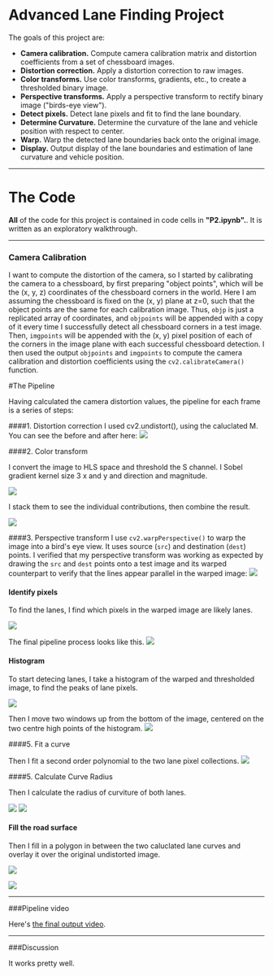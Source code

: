 # Advanced Lane Finding Project
The goals of this project are:

* **Camera calibration.** Compute camera calibration matrix and distortion coefficients from a set of chessboard images.
* **Distortion correction.** Apply a distortion correction to raw images.
* **Color transforms.** Use color transforms, gradients, etc., to create a thresholded binary image.
* **Perspective transforms.** Apply a perspective transform to rectify binary image ("birds-eye view").
* **Detect pixels.** Detect lane pixels and fit to find the lane boundary.
* **Determine Curvature.** Determine the curvature of the lane and vehicle position with respect to center.
* **Warp.** Warp the detected lane boundaries back onto the original image.
* **Display.** Output display of the lane boundaries and estimation of lane curvature and vehicle position.

---


# The Code
**All** of the code for this project is contained in code cells in **"P2.ipynb".**. It is written as an exploratory walkthrough.

---

### Camera Calibration

I want to compute the distortion of the camera, so I started by calibrating the camera to a chessboard, by first preparing "object points", which will be the (x, y, z) coordinates of the chessboard corners in the world. Here I am assuming the chessboard is fixed on the (x, y) plane at z=0, such that the object points are the same for each calibration image.  Thus, `objp` is just a replicated array of coordinates, and `objpoints` will be appended with a copy of it every time I successfully detect all chessboard corners in a test image. Then, `imgpoints` will be appended with the (x, y) pixel position of each of the corners in the image plane with each successful chessboard detection. I then used the output `objpoints` and `imgpoints` to compute the camera calibration and distortion coefficients using the `cv2.calibrateCamera()` function.

#The Pipeline

Having calculated the camera distortion values, the pipeline for each frame is a series of steps:

####1. Distortion correction
I used cv2.undistort(), using the caluclated M. You can see the before and after here:
![](./output_images/01_undistort.png)

####2. Color transform

I convert the image to HLS space and threshold the S channel.
I Sobel gradient kernel size 3 x and y and direction and magnitude.

![](./output_images/02_threshold.png)

I stack them to see the individual contributions, then combine the result.

![](./output_images/03_pixels.png)

####3. Perspective transform
I use `cv2.warpPerspective()` to warp the image into a bird's eye view.
It uses source (`src`) and destination (`dest`) points. I verified that my perspective transform was working as expected by drawing the `src` and `dest` points onto a test image and its warped counterpart to verify that the lines appear parallel in the warped image:
![](./output_images/04_warp.png)

#### Identify pixels

To find the lanes, I find which pixels in the warped image are likely lanes.

![](./output_images/08_lane_pixels.png)

The final pipeline process looks like this.
![](./output_images/05_pipeline.png)

#### Histogram

To start detecing lanes, I take a histogram of the warped and thresholded image, to find the peaks of lane pixels.

![](./output_images/06_histogram.png)

Then I move two windows up from the bottom of the image, centered on the two centre high points of the histogram. 
![](./output_images/07_windows.png)

####5. Fit a curve

Then I fit a second order polynomial to the two lane pixel collections.
![](./output_images/09_lanes.png)

####5. Calculate Curve Radius

Then I calculate the radius of curviture of both lanes.

![](./output_images/11_curved_lanes.png)
![](./output_images/10_lane_lines.png)

#### Fill the road surface

Then I fill in a polygon in between the two caluclated lane curves and overlay it over the original undistorted image.

![](./output_images/12_fill_road.png)

![](./output_images/13_green_road.png)

---

###Pipeline video

Here's [the final output video](./project_video.mp4).

---

###Discussion

It works pretty well.
